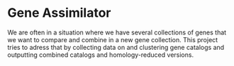# Gene Assimilator

We are often in a situation where we have several collections of genes that we want to compare and combine in a new gene collection.
This project tries to adress that by collecting data on and clustering gene catalogs and outputting combined catalogs and homology-reduced versions.



